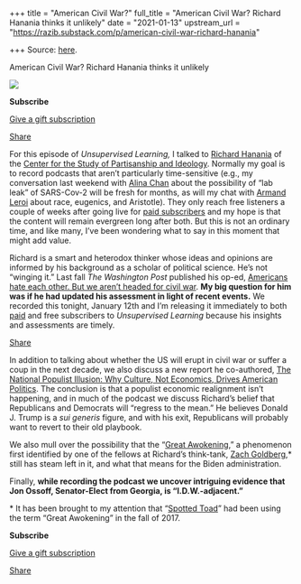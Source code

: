 +++
title = "American Civil War?"
full_title = "American Civil War? Richard Hanania thinks it unlikely"
date = "2021-01-13"
upstream_url = "https://razib.substack.com/p/american-civil-war-richard-hanania"

+++
Source: [here](https://razib.substack.com/p/american-civil-war-richard-hanania).

American Civil War? Richard Hanania thinks it unlikely



![](https://cdn.substack.com/image/fetch/w_1456,c_limit,f_auto,q_auto:good,fl_progressive:steep/https%3A%2F%2Fbucketeer-e05bbc84-baa3-437e-9518-adb32be77984.s3.amazonaws.com%2Fpublic%2Fimages%2F90f5a71a-55f3-4392-9eac-efc465b30649_1095x851.jpeg)

**Subscribe**

[Give a gift
subscription](https://razib.substack.com/subscribe?&gift=true)

[Share](https://razib.substack.com/p/american-civil-war-richard-hanania?utm_source=substack&utm_medium=email&utm_content=share&action=share)

For this episode of *Unsupervised Learning,* I talked to [Richard
Hanania](https://twitter.com/RichardHanania?ref_src=twsrc%5Egoogle%7Ctwcamp%5Eserp%7Ctwgr%5Eauthor)
of the [Center for the Study of Partisanship and
Ideology](https://cspicenter.org/reports/). Normally my goal is to
record podcasts that aren’t particularly time-sensitive (e.g., my
conversation last weekend with [Alina
Chan](https://razib.substack.com/p/alina-chan-on-sars-cov-2-and-lab)
about the possibility of “lab leak” of SARS-Cov-2 will be fresh for
months, as will my chat with [Armand
Leroi](https://razib.substack.com/p/armand-leroi-an-evolutionist-in-repose)
about race, eugenics, and Aristotle). They only reach free listeners a
couple of weeks after going live for [paid
subscribers](https://razib.substack.com/subscribe) and my hope is that
the content will remain evergreen long after both. But this is not an
ordinary time, and like many, I’ve been wondering what to say in this
moment that might add value.

Richard is a smart and heterodox thinker whose ideas and opinions are
informed by his background as a scholar of political science. He’s not
“winging it.” Last fall *The Washington Post* published his op-ed,
[Americans hate each other. But we aren’t headed for civil
war](https://www.washingtonpost.com/outlook/civil-war-united-states-unlikely-violence/2020/10/29/3a143936-0f0f-11eb-8074-0e943a91bf08_story.html).
**My big question for him was if he had updated his assessment in light
of recent events.** We recorded this tonight, January 12th and I’m
releasing it immediately to both
[paid](https://razib.substack.com/subscribe) and free subscribers to
*Unsupervised Learning* because his insights and assessments are timely.

[Share](https://razib.substack.com/p/american-civil-war-richard-hanania?utm_source=substack&utm_medium=email&utm_content=share&action=share)

In addition to talking about whether the US will erupt in civil war or
suffer a coup in the next decade, we also discuss a new report he
co-authored, [The National Populist Illusion: Why Culture, Not
Economics, Drives American
Politics](https://cspicenter.org/the-national-populist-illusion-why-culture-not-economics-drives-american-politics/).
The conclusion is that a populist economic realignment isn’t happening,
and in much of the podcast we discuss Richard’s belief that Republicans
and Democrats will “regress to the mean.” He believes Donald J. Trump is
a *sui generis* figure, and with his exit, Republicans will probably
want to revert to their old playbook.

We also mull over the possibility that the “[Great
Awokening](https://www.vox.com/2019/3/22/18259865/great-awokening-white-liberals-race-polling-trump-2020),”
a phenomenon first identified by one of the fellows at Richard’s
think-tank, [Zach Goldberg](https://twitter.com/zachg932?lang=en),\*
still has steam left in it, and what that means for the Biden
administration.

Finally, **while recording the podcast we uncover intriguing evidence
that Jon Ossoff, Senator-Elect from Georgia, is “I.D.W.-adjacent.”**

\* It has been brought to my attention that “[Spotted
Toad](https://mobile.twitter.com/toad_spotted/status/915959944087826432)”
had been using the term “Great Awokening” in the fall of 2017.

**Subscribe**

[Give a gift
subscription](https://razib.substack.com/subscribe?&gift=true)

[Share](https://razib.substack.com/p/american-civil-war-richard-hanania?utm_source=substack&utm_medium=email&utm_content=share&action=share)

